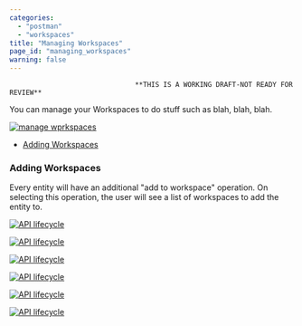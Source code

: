 ```yaml
---
categories:
  - "postman"
  - "workspaces"
title: "Managing Workspaces"
page_id: "managing_workspaces"
warning: false
---
```


                                   **THIS IS A WORKING DRAFT-NOT READY FOR REVIEW**

You can manage your Workspaces to do stuff such as blah, blah, blah.

[![manage wprkspaces](https://s3.amazonaws.com/postman-static-getpostman-com/postman-docs/WS-mainScreen-teamenu.png)](https://s3.amazonaws.com/postman-static-getpostman-com/postman-docs/WS-mainScreen-teamenu.png)












* [Adding Workspaces](#add)

<h3 id="add">Adding Workspaces</h3>

Every entity will have an additional "add to workspace" operation. On selecting this operation, the user will see a list of workspaces to add the entity to.



[![API lifecycle]()]()

[![API lifecycle]()]()

[![API lifecycle]()]()

[![API lifecycle]()]()

[![API lifecycle]()]()

[![API lifecycle]()]()
